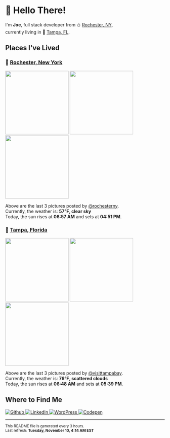 <h1>👋 Hello There!</h1>
<p>
  I'm <strong>Joe</strong>, full stack developer from ⛄ <a href="#rochester_ny">Rochester, NY</a>,<br />currently living in
  🌴 <a href="#tampa_fl">Tampa, FL</a>.
</p>

<h2>Places I've Lived</h2>

<h3 id="rochester_ny">📍 <a href="https://en.wikipedia.org/wiki/Rochester,_New_York">Rochester, New York</a></h3>

<p>
  <img src=https:&#x2F;&#x2F;scontent-yyz1-1.cdninstagram.com&#x2F;v&#x2F;t51.2885-15&#x2F;sh0.08&#x2F;e35&#x2F;s640x640&#x2F;124043689_750240465842350_8726720037554738412_n.jpg?_nc_ht&#x3D;scontent-yyz1-1.cdninstagram.com&amp;_nc_cat&#x3D;110&amp;_nc_ohc&#x3D;_-cBNMY1Uk0AX9dh_g0&amp;_nc_tp&#x3D;24&amp;oh&#x3D;ca09eaebfef1987de483e8dec9f6a3ff&amp;oe&#x3D;5FD27674 alt="" height="200">
  <img src=https:&#x2F;&#x2F;scontent-yyz1-1.cdninstagram.com&#x2F;v&#x2F;t51.2885-15&#x2F;sh0.08&#x2F;e35&#x2F;p640x640&#x2F;124050842_186616696281844_2706653424294312964_n.jpg?_nc_ht&#x3D;scontent-yyz1-1.cdninstagram.com&amp;_nc_cat&#x3D;104&amp;_nc_ohc&#x3D;ue9kzV0XmSYAX-Mplwv&amp;_nc_tp&#x3D;24&amp;oh&#x3D;50f214520d2c6a78aefffb1c98e97dc9&amp;oe&#x3D;5FD29164 alt="" height="200">
  <img src=https:&#x2F;&#x2F;scontent-yyz1-1.cdninstagram.com&#x2F;v&#x2F;t51.2885-15&#x2F;sh0.08&#x2F;e35&#x2F;s640x640&#x2F;123695301_666888580638181_5388495791138366626_n.jpg?_nc_ht&#x3D;scontent-yyz1-1.cdninstagram.com&amp;_nc_cat&#x3D;101&amp;_nc_ohc&#x3D;ZY7IShUXaLYAX-AnmNE&amp;_nc_tp&#x3D;24&amp;oh&#x3D;b18a18b8b79264408708372377532ff8&amp;oe&#x3D;5FD351EE alt="" height="200">
</p>

<p>
  Above are the last 3 pictures posted by <a href="https://www.instagram.com/rochesterny/">@rochesterny</a>.<br/>
  Currently, the weather is: <strong>57℉, clear sky</strong><br/>
  Today, the sun rises at <strong>06:57 AM</strong> and sets at <strong>04:51 PM</strong>.
</p>

<h3 id="tampa_fl">📍 <a href="https://en.wikipedia.org/wiki/Tampa,_Florida">Tampa, Florida</a></h3>

<p>
  <img src=https:&#x2F;&#x2F;scontent-yyz1-1.cdninstagram.com&#x2F;v&#x2F;t51.2885-15&#x2F;sh0.08&#x2F;e35&#x2F;p640x640&#x2F;124029852_392547901868857_3759039134926506517_n.jpg?_nc_ht&#x3D;scontent-yyz1-1.cdninstagram.com&amp;_nc_cat&#x3D;101&amp;_nc_ohc&#x3D;M28fE7No-w8AX9OEF3i&amp;_nc_tp&#x3D;24&amp;oh&#x3D;4bcdb2829c94ae1c30c3119d6bd65431&amp;oe&#x3D;5FD2DB02 alt="" height="200">
  <img src=https:&#x2F;&#x2F;scontent-yyz1-1.cdninstagram.com&#x2F;v&#x2F;t51.2885-15&#x2F;sh0.08&#x2F;e35&#x2F;p640x640&#x2F;123414487_135309028349537_2019632872423372252_n.jpg?_nc_ht&#x3D;scontent-yyz1-1.cdninstagram.com&amp;_nc_cat&#x3D;105&amp;_nc_ohc&#x3D;NKwuEeHd53oAX8y2OIg&amp;_nc_tp&#x3D;24&amp;oh&#x3D;1c0b6135ab0864602df6949ec2b07083&amp;oe&#x3D;5FD26592 alt="" height="200">
  <img src=https:&#x2F;&#x2F;scontent-yyz1-1.cdninstagram.com&#x2F;v&#x2F;t51.2885-15&#x2F;sh0.08&#x2F;e35&#x2F;s640x640&#x2F;123145003_404579583906724_7527966786698241257_n.jpg?_nc_ht&#x3D;scontent-yyz1-1.cdninstagram.com&amp;_nc_cat&#x3D;104&amp;_nc_ohc&#x3D;7nXvgEJA9ykAX_fxsip&amp;_nc_tp&#x3D;24&amp;oh&#x3D;256966082ddc8d487e92b37869668682&amp;oe&#x3D;5FD3288C alt="" height="200">
</p>

<p>
  Above are the last 3 pictures posted by <a href="https://www.instagram.com/visittampabay/">@visittampabay</a>.<br/>
  Currently, the weather is: <strong>76℉, scattered clouds</strong><br/>
  Today, the sun rises at <strong>06:48 AM</strong> and sets at <strong>05:39 PM</strong>.
</p>

<h2>Where to Find Me</h2>

<p>
  <a href="https://github.com/josephfusco/" target="_blank">
    <img
      alt="Github"
      src="https://img.shields.io/badge/GitHub-%2312100E.svg?&style=for-the-badge&logo=Github&logoColor=white"
    />
  </a>
  <a href="https://www.linkedin.com/in/josephfusco3/" target="_blank">
    <img
      alt="LinkedIn"
      src="https://img.shields.io/badge/linkedin-%230077B5.svg?&style=for-the-badge&logo=linkedin&logoColor=white"
    />
  </a>
  <a href="https://profiles.wordpress.org/joefusco/" target="_blank">
    <img
      alt="WordPress"
      src="https://img.shields.io/badge/wordpress-%2321759B.svg?&style=for-the-badge&logo=wordpress&logoColor=white"
    />
  </a>
  <a href="https://codepen.io/fusco/" target="_blank">
    <img
      alt="Codepen"
      src="https://img.shields.io/badge/codepen-%23000000.svg?&style=for-the-badge&logo=codepen&logoColor=white"
    />
  </a>
</p>

<hr/>

<p>
  <small
    >This README file is generated every 3 hours.
    <br />
    Last refresh: <strong>Tuesday, November 10, 4:14 AM EST</strong>
    <br />
  </small>
</p>
